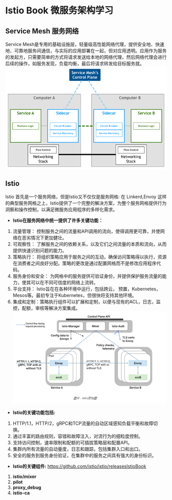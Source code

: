 # Istio Book 微服务架构学习 #

## Service Mesh 服务网络 ##
Service Mesh是专用的基础设施层，轻量级高性能网络代理，提供安全地、快速地、可靠地服务间通信，与实际的应用部署在一起，但对应用透明。应用作为服务的发起方，只需要简单的方式将请求发送给本地的网络代理，然后网络代理会进行后续的操作，如服务发现，负载均衡，最后将请求转发给目标服务就。
![Service Mesh架构图](https://github.com/chijinxina/IstioBook/blob/master/doc/service_mesh.png)
## Istio ##
Istio 首先是一个服务网络，但是Istio又不仅仅是服务网格: 在 Linkerd,Envoy 这样的典型服务网格之上，Istio提供了一个完整的解决方案，为整个服务网格提供行为洞察和操作控制，以满足微服务应用程序的多样化需求。
+ **Istio在服务网络中统一提供了许多关键功能：**
1. 流量管理： 控制服务之间的流量和API调用的流向，使得调用更可靠，并使网络在恶劣情况下更加健壮。
2. 可观察性： 了解服务之间的依赖关系，以及它们之间流量的本质和流向，从而提供快速识别问题的能力。
3. 策略执行： 将组织策略应用于服务之间的互动，确保访问策略得以执行，资源在消费者之间良好分配。策略的更改是通过配置网格而不是修改应用程序代码。
4. 服务身份和安全： 为网格中的服务提供可验证身份，并提供保护服务流量的能力，使其可以在不同可信度的网络上流转。
5. 平台支持： Istio旨在在各种环境中运行，包括跨云， 预置，Kubernetes，Mesos等。最初专注于Kubernetes，但很快将支持其他环境。
6. 集成和定制：策略执行组件可以扩展和定制，以便与现有的ACL，日志，监控，配额，审核等解决方案集成。
![Istio架构图](https://github.com/chijinxina/IstioBook/blob/master/doc/istio.png)
+ **Istio的关键功能包括:**
1. HTTP/1.1，HTTP/2，gRPC和TCP流量的自动区域感知负载平衡和故障切换。
2. 通过丰富的路由规则，容错和故障注入，对流行为的细粒度控制。
3. 支持访问控制，速率限制和配额的可插拔策略层和配置API。
4. 集群内所有流量的自动量度，日志和跟踪，包括集群入口和出口。
5. 安全的服务到服务身份验证，在集群中的服务之间具有强大的身份标识。
+ **Istio的关键组件:** https://github.com/istio/istio/releasesIstioBook
1. **istio/mixer**
2. **pilot**
3. **proxy_debug**
4. **istio-ca**





